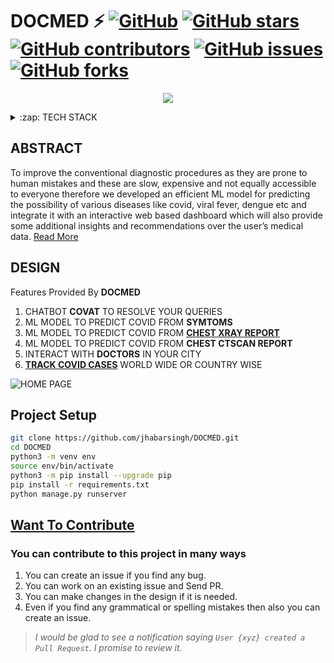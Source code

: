 # DOCMED  ⚡️ [![GitHub](https://img.shields.io/github/license/jhabarsingh/DOCMED?color=blue)](https://github.com/jhabarsingh/DOCMED/blob/master/LICENSE) [![GitHub stars](https://img.shields.io/github/stars/jhabarsingh/DOCMED)](https://github.com/jhabarsingh/DDOCMED/stargazers)  [![GitHub contributors](https://img.shields.io/github/contributors/jhabarsingh/DOCMED.svg)](https://github.com/jhabarsingh/DOCMED/graphs/contributors)  [![GitHub issues](https://img.shields.io/github/issues/jhabarsingh/DOCMED.svg)](https://github.com/jhabarsingh/DOCMED/issues) [![GitHub forks](https://img.shields.io/github/forks/jhabarsingh/DOCMED.svg?style=social&label=Fork&maxAge=2592000)](https://GitHub.com/jhabarsingh/DOCMED/network/)

<p align="center">
  <img src="https://github.com/jhabarsingh/DOCMED/blob/main/docs/ani/docmed.png?raw=true" />
</p>
<details>
  <summary>:zap: TECH STACK</summary>
  <br/>
  <div style="display:flex;justify-content:space-around">
  <img titlt="Dialog Flow" src="https://pbs.twimg.com/profile_images/880147119528476672/S7C-2C6t.jpg" width="50px" height="50px"  style="margin-right:5px;"/>
  <img  title="Django" src="https://icon-library.com/images/django-icon/django-icon-0.jpg" width="50px" height="50px" style="margin-right:5px;" />
  <img  title="Kommunicate" src="https://ps.w.org/kommunicate-live-chat/assets/icon-256x256.png?rev=2291443" height="50px"  style="margin-right:5px;"/>
  <img title="Heroku"  src="https://www.thedevcoach.co.uk/wp-content/uploads/2020/04/heroku.png" height="50px"  style="margin-right:5px;"/> 
  <img  title="Pytorch" src="https://pytorch.org/assets/images/pytorch-logo.png" height="50px" style="margin-right:5px;" />
  <img  title="Postgresql" src="https://pbs.twimg.com/media/EGc7jg4XoAA0bez.png" height="50px" style="margin-right:5px;" />
  <img  title="Scikit Learn" src="https://www.analyticsvidhya.com/wp-content/uploads/2015/01/scikit-learn-logo.png" height="50px" style="margin-right:5px;" />
  <img  title="Vue JS" src="https://upload.wikimedia.org/wikipedia/commons/thumb/9/95/Vue.js_Logo_2.svg/800px-Vue.js_Logo_2.svg.png" height="50px" style="margin-right:5px;" />
  <img  title="Docker" src="https://pbs.twimg.com/profile_images/1273307847103635465/lfVWBmiW_400x400.png" height="50px" style="margin-right:5px;" />
</div>
</details>




## ABSTRACT 
To improve the conventional diagnostic procedures as they are prone to human
mistakes and these are slow, expensive and not equally accessible to everyone therefore 
we developed an efficient ML model for predicting the possibility of various
diseases like covid, viral fever, dengue etc and integrate it with an interactive web
based dashboard which will also provide some additional insights and
recommendations over the user’s medical data.
[Read More](https://docs.google.com/document/d/1q19CVPYDygCHwYQ6YYb1oWLqrlC6ymcc14U_EjeX64w/edit?usp=sharing)

## DESIGN

Features Provided By **DOCMED**
  1. CHATBOT **COVAT** TO RESOLVE YOUR QUERIES
  2. ML MODEL TO PREDICT COVID FROM **SYMTOMS**
  3. ML MODEL TO PREDICT COVID FROM [**CHEST XRAY REPORT**](https://github.com/jhabarsingh/XRAY-COVID-PREDICTION)
  4. ML MODEL TO PREDICT COVID FROM **CHEST CTSCAN REPORT**
  6. INTERACT WITH **DOCTORS** IN YOUR CITY
  7. [**TRACK COVID CASES**](https://github.com/jhabarsingh/COTRACK) WORLD WIDE OR COUNTRY WISE


![HOME PAGE](
https://github.com/jhabarsingh/Covid-Assistant/blob/main/docs/ani/chatbot.gif)


## Project Setup

```bash
git clone https://github.com/jhabarsingh/DOCMED.git  
cd DOCMED
python3 -m venv env
source env/bin/activate
python3 -m pip install --upgrade pip
pip install -r requirements.txt
python manage.py runserver
```

## [Want To Contribute](https://medium.com/mindsdb/contributing-to-an-open-source-project-how-to-get-started-6ba812301738)
### You can contribute to this project in many ways
 1. You can create an issue if you find any bug.
 2. You can work on an existing issue and Send PR.
 3. You can make changes in the design if it is needed.
 4. Even if you find any grammatical or spelling mistakes then also you can create an issue.

> *I would be glad to see a notification saying `User {xyz} created a Pull Request`.
I promise to review it.*
